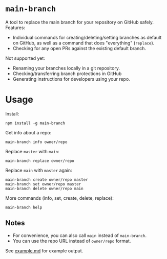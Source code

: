 # `main-branch`

A tool to replace the main branch for your repository on GitHub safely. Features:

- Individual commands for creating/deleting/setting branches as default on GitHub, as well as a command that does "everything" (`replace`).
- Checking for any open PRs against the existing default branch.

Not supported yet:

- Renaming your branches locally in a git repository.
- Checking/transferring branch protections in GitHub
- Generating instructions for developers using your repo.

# Usage

Install:

    npm install -g main-branch

Get info about a repo:

    main-branch info owner/repo

Replace `master` with `main`:

    main-branch replace owner/repo

Replace `main` with `master` again:

    main-branch create owner/repo master
    main-branch set owner/repo master
    main-branch delete owner/repo main

More commands (info, set, create, delete, replace):

    main-branch help

## Notes

- For convenience, you can also call `main` instead of `main-branch`.
- You can use the repo URL instead of `owner/repo` format.

See [example.md](./example.md) for example output.
